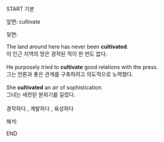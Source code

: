 START
기본

앞면:
cultivate


뒷면:
<div>The land around here has never been <b>cultivated</b>. </div><div>이 인근 지역의 땅은 경작된 적이 한 번도 없다.</div><div><br></div><div><div>He purposely tried to <b>cultivate</b> good relations with the press. </div><div>그는 언론과 좋은 관계를 구축하려고 의도적으로 노력했다.</div></div><div><br></div><div><div>She <b>cultivated</b> an air of sophistication. </div><div>그녀는 세련된 분위기를 길렀다.</div></div><div><br></div><div>경작하다 , 계발하다 , 육성하다</div>


해석:

END